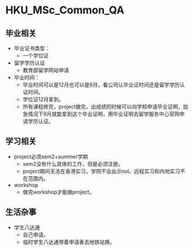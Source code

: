 # HKU_MSc_Common_QA
## 毕业相关
* 毕业证书类型：
    - 一个学位证
* 留学学历认证
    - 教育部留学网站申请
* 毕业时间：
    - 毕业时间可以是12月也可以是9月，看公司认毕业证时间还是留学学历认证时间。
    - 学位证12月拿到。
    - 所有课程修完，project做完，出成绩的时候可以向学校申请毕业证明，加急情况下9月就能拿到这个毕业证明，用毕业证明去留学服务中心官网申请学历认证。

## 学习相关
* project必须sem2+summer学期
    - sem2没有什么具体的工作，但是必须注册。
    - project期间无法在香港实习，学院不会出示nol。远程实习和内地实习不在范围内。
* workshop
    - 做完workshop才能做project。
    
## 生活杂事
* 学生八达通
    - 自己申请。
    - 临时学生八达通带着申请表去地铁站换。